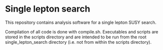 Single lepton search
===

This repository contains analysis software for a single lepton SUSY search.

Compilation of all code is done with compile.sh. Executables and scripts are stored in the scripts directory and are intended to be run from the root single_lepton_search directory (i.e. not from within the scripts directory).

